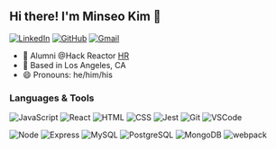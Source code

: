 ## Hi there! I'm Minseo Kim 👋

[![LinkedIn](https://img.shields.io/badge/Minseo%20-%230077B5.svg?&style=flat-square&logo=linkedin&logoColor=white&link=https://www.linkedin.com/in/mk0107/)](https://www.linkedin.com/in/mk0107/)
[![GitHub](https://img.shields.io/badge/Minseo%20-%23121011.svg?&style=flat-square&logo=github&logoColor=white&link=https://github.com/MK0107)](https://github.com/MK0107)
[![Gmail](https://img.shields.io/badge/Minseo%20-%23D14836.svg?&style=flat-square&logo=gmail&logoColor=white&link=mailto:minseo0321@gmail.com)](mailto:minseo0321@gmail.com)

- :office: Alumni @Hack Reactor [HR](https://hackreactor.com/)
- :round_pushpin: Based in Los Angeles, CA
- :smile: Pronouns: he/him/his

### Languages & Tools
![JavaScript](https://img.shields.io/badge/JavaScript%20-%23323330.svg?&style=flat-square&logo=javascript&logoColor=%23F7DF1E)
![React](https://img.shields.io/badge/React%20-%2320232a.svg?&style=flat-square&logo=react&logoColor=%2361DAFB)
![HTML](https://img.shields.io/badge/HTML5%20-%23E34F26.svg?&style=flat-square&logo=html5&logoColor=white)
![CSS](https://img.shields.io/badge/CSS3%20-%231572B6.svg?&style=flat-square&logo=css3&logoColor=white)
![Jest](https://img.shields.io/badge/Jest%20-%23C21325.svg?&style=flat-square&logo=Jest&logoColor=white)
![Git](https://img.shields.io/badge/Git%20-%23F05033.svg?&style=flat-square&logo=git&logoColor=white)
![VSCode](https://img.shields.io/badge/VS%20Code%20-%23007ACC.svg?&style=flat-square&logo=visual-studio-code&logoColor=white)

![Node](https://img.shields.io/badge/Node.js%20-%2343853D.svg?&style=flat-square&logo=node.js&logoColor=white)
![Express](https://img.shields.io/badge/Express%20-%23404d59.svg?&style=flat-square)
![MySQL](https://img.shields.io/badge/MySQL-%2300f.svg?&style=flat-square&logo=mysql&logoColor=white)
![PostgreSQL](https://img.shields.io/badge/PostgreSQL-%23316192.svg?&style=flat-square&logo=postgresql&logoColor=white)
![MongoDB](https://img.shields.io/badge/MongoDB-%234ea94b.svg?&style=flat-square&logo=mongodb&logoColor=white)
![webpack](https://img.shields.io/badge/webpack%20-%238DD6F9.svg?&style=flat-square&logo=webpack&logoColor=black)

